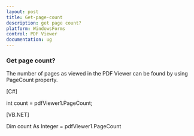 ```yaml
---
layout: post
title: Get-page-count
description: get page count?
platform: WindowsForms
control: PDF Viewer
documentation: ug
---
```


### Get page count?

The number of pages as viewed in the PDF Viewer can be found by using PageCount property.



[C#]

int count = pdfViewer1.PageCount;



[VB.NET]

Dim count As Integer = pdfViewer1.PageCount



